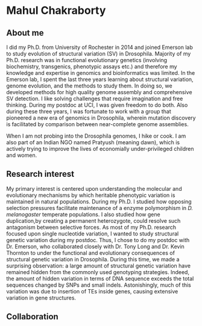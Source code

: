 <h1>Mahul Chakraborty</h1>
<h2> About me </h2>
I did my Ph.D. from University of Rochester in 2014 and joined Emerson lab to study evolution of structural variation (SV) in Drosophila. Majority of my Ph.D. research was in functional evolutionary genetics (involving biochemistry, transgenics, phenotypic assays etc.) and therefore my knowledge and expertise in genomics and bioinformatics was limited. In the Emerson lab, I spent the last three years learning about structural variation, genome evolution, and the methods to study them. In doing so, we developed methods for high quality genome assembly and comprehensive SV detection. I like solving challenges that require imagination and free thinking. During my postdoc at UCI, I was given freedom to do both. Also during these three years, I was fortunate to work with a group that pioneered a new era of genomics in Drosophila, wherein mutation discovery is facilitated by comparison between near-complete genome assemblies.

When I am not probing into the Drosophila genomes, I hike or cook. I am also part of an Indian NGO named Pratyush (meaning dawn), which is actively trying to improve the lives of economially under-privileged children and women.

<h2>Research interest</h2>

My primary interest is centered upon understanding the molecular and evolutionary mechanisms by which heritable phenotypic variation is  maintained in natural populations. During my Ph.D. I studied how opposing selection pressures facilitate maintenance of a enzyme polymorphism in *D. melanogaster* temperate populations. I also studied how gene duplication,by creating a permanent heterozygote, could resolve such antagonism between selective forces. As most of my Ph.D. research focused upon single nucleotide variation, I wanted to study structural genetic variation during my postdoc. Thus, I chose to do my postdoc with Dr. Emerson, who collaborated closely with Dr. Tony Long and Dr. Kevin Thornton to under the functional and evolutionary consequences of structural genetic variation in Drosophila. During this time, we made a surprising observation: a large amount of structural genetic variation have remained hidden from the commonly used genotyping strategies. Indeed, the amount of hidden variation in terms of DNA sequence exceeds the total sequences changed by SNPs and small indels. Astonishingly, much of this variation was due to insertion of TEs inside genes, causing extensive variation in gene structures. 

<h2>Collaboration</h2>
 
